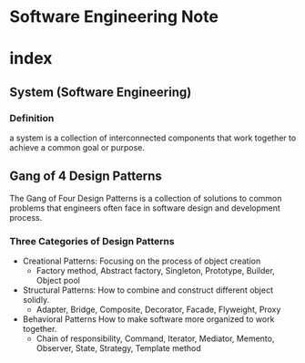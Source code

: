 # Software Engineering Note

# index

## System (Software Engineering)
### Definition
a system is a collection of interconnected components that work together to achieve a common goal or purpose.


## Gang of 4 Design Patterns
The Gang of Four Design Patterns is a collection of solutions to common problems that engineers often face in software design and development process.

### Three Categories of Design Patterns
- Creational Patterns: Focusing on the process of object creation
  - Factory method, Abstract factory, Singleton, Prototype, Builder, Object pool
- Structural Patterns: How to combine and construct different object solidly.
  - Adapter, Bridge, Composite, Decorator, Facade, Flyweight, Proxy
- Behavioral Patterns How to make software more organized to work together.
  - Chain of responsibility, Command, Iterator, Mediator, Memento, Observer, State, Strategy, Template method


